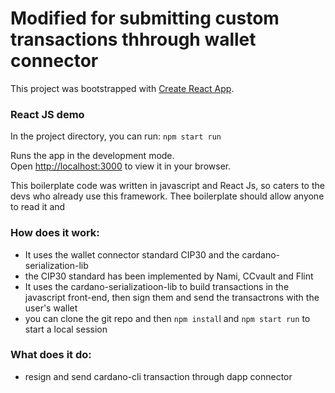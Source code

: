 # Modified for submitting custom transactions thhrough wallet connector

This project was bootstrapped with [Create React App](https://github.com/facebook/create-react-app).

### React JS demo

In the project directory, you can run: `npm start run`

Runs the app in the development mode.\
Open [http://localhost:3000](http://localhost:3000) to view it in your browser.


This boilerplate code was written in javascript and React Js, so caters to the devs who already use this framework. Thee boilerplate should allow anyone to read it and

### How does it work:
- It uses the wallet connector standard CIP30 and the cardano-serialization-lib
- the CIP30 standard has been implemented by Nami, CCvault and Flint
- It uses the cardano-serializatioon-lib to build transactions in the javascript front-end, then sign them and send the transactrons with the user's wallet
- you can clone the git repo and then `npm instal`l and `npm start run` to start a local session

### What does it do:
- resign and send cardano-cli transaction through dapp connector


